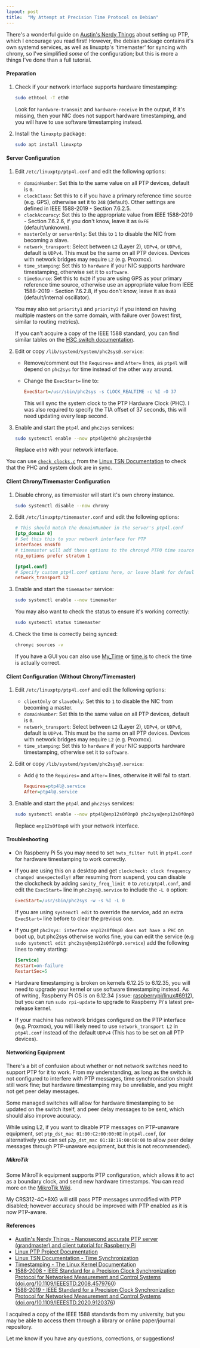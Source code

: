 ```yaml
---
layout: post
title:  "My Attempt at Precision Time Protocol on Debian"
---
```


There's a wonderful guide on [Austin's Nerdy Things](https://austinsnerdythings.com/2025/02/18/nanosecond-accurate-ptp-server-grandmaster-and-client-tutorial-for-raspberry-pi/) about setting up PTP, which I encourage you read first! However, the debian package contains it's own systemd services, as well as linuxptp's 'timemaster' for syncing with chrony, so I've simplified *some* of the configuration; but this is more a things I've done than a full tutorial.

<!--more-->

#### Preparation

1. Check if your network interface supports hardware timestamping:

    ```bash
    sudo ethtool -T eth0
    ```

    Look for `hardware-transmit` and `hardware-receive` in the output, if it's missing, then your NIC does not support hardware timestamping, and you will have to use software timestamping instead.

2. Install the `linuxptp` package:

    ```bash
    sudo apt install linuxptp
    ```

#### Server Configuration

1. Edit `/etc/linuxptp/ptp4l.conf` and edit the following options:

    - `domainNumber`: Set this to the same value on all PTP devices, default is `0`.
    - `clockClass`: Set this to `6` if you have a primary reference time source (e.g. GPS), otherwise set it to `248` (default). Other settings are defined in IEEE 1588-2019 - Section 7.6.2.5.
    - `clockAccuracy`: Set this to the appropriate value from IEEE 1588-2019 - Section 7.6.2.6, if you don't know, leave it as `0xFE` (default/unknown).
    - `masterOnly` or `serverOnly`: Set this to `1` to disable the NIC from becoming a slave.
    - `network_transport`: Select between `L2` (Layer 2), `UDPv4`, or `UDPv6`, default is `UDPv4`. This must be the same on all PTP devices. Devices with network bridges may require `L2` (e.g. Proxmox).
    - `time_stamping`: Set this to `hardware` if your NIC supports hardware timestamping, otherwise set it to `software`.
    - `timeSource`: Set this to `0x20` if you are using GPS as your primary reference time source, otherwise use an appropriate value from IEEE 1588-2019 - Section 7.6.2.8, if you don't know, leave it as `0xA0` (default/internal oscillator).

    You may also set `priority1` and `priority2` if you intend on having multiple masters on the same domain, with failure over (lowest first, similar to routing metrics).

    If you can't acquire a copy of the IEEE 1588 standard, you can find similar tables on the [H3C switch documentation](https://www.h3c.com/en/d_202212/1747860_294551_0.htm#_Toc121487972).

2. Edit or copy `/lib/systemd/system/phc2sys@.service`:

    - Remove/comment out the `Requires=` and `After=` lines, as `ptp4l` will depend on `phc2sys` for time instead of the other way around.
    - Change the `ExecStart=` line to:

        ```ini
        ExecStart=/usr/sbin/phc2sys -s CLOCK_REALTIME -c %I -O 37
        ```

        This will sync the system clock to the PTP Hardware Clock (PHC). I was also required to specify the TIA offset of 37 seconds, this will need updating every leap second.

3. Enable and start the `ptp4l` and `phc2sys` services:

    ```bash
    sudo systemctl enable --now ptp4l@eth0 phc2sys@eth0
    ```

    Replace `eth0` with your network interface.

You can use [`check_clocks.c`](https://github.com/Avnu/tsn-doc/blob/master/misc/check_clocks.c) from the [Linux TSN Documentation](https://tsn.readthedocs.io/timesync.html#checking-clocks-synchronization) to check that the PHC and system clock are in sync.

#### Client Chrony/Timemaster Configuration

1. Disable chrony, as timemaster will start it's own chrony instance.

    ```bash
    sudo systemctl disable --now chrony
    ```

2. Edit `/etc/linuxptp/timemaster.conf` and edit the following options:

    ```ini
    # This should match the domainNumber in the server's ptp4l.conf
    [ptp_domain 0]
    # Set this this to your network interface for PTP
    interfaces ens6f0
    # timemaster will add these options to the chronyd PTP0 time source
    ntp_options prefer stratum 1

    [ptp4l.conf]
    # Specify custom ptp4l.conf options here, or leave blank for defaults
    network_transport L2
    ```

3. Enable and start the `timemaster` service:

    ```bash
    sudo systemctl enable --now timemaster
    ```

    You may also want to check the status to ensure it's working correctly:

    ```bash
    sudo systemctl status timemaster
    ```

4. Check the time is correctly being synced:

    ```bash
    chronyc sources -v
    ```

    If you have a GUI you can also use [My_Time](https://mytime.stevetech.au/) or [time.is](https://time.is/) to check the time is actually correct.

#### Client Configuration (Without Chrony/Timemaster)

1. Edit `/etc/linuxptp/ptp4l.conf` and edit the following options:

    - `clientOnly` or `slaveOnly`: Set this to `1` to disable the NIC from becoming a master.
    - `domainNumber`: Set this to the same value on all PTP devices, default is `0`.
    - `network_transport`: Select between `L2` (Layer 2), `UDPv4`, or `UDPv6`, default is `UDPv4`. This must be the same on all PTP devices. Devices with network bridges may require `L2` (e.g. Proxmox).
    - `time_stamping`: Set this to `hardware` if your NIC supports hardware timestamping, otherwise set it to `software`.

2. Edit or copy `/lib/systemd/system/phc2sys@.service`:

    - Add `@` to the `Requires=` and `After=` lines, otherwise it will fail to start.

        ```ini
        Requires=ptp4l@.service
        After=ptp4l@.service
        ```

3. Enable and start the `ptp4l` and `phc2sys` services:

    ```bash
    sudo systemctl enable --now ptp4l@enp12s0f0np0 phc2sys@enp12s0f0np0
    ```

    Replace `enp12s0f0np0` with your network interface.

#### Troubleshooting

- On Raspberry Pi 5s you may need to set `hwts_filter full` in `ptp4l.conf` for hardware timestamping to work correctly.
- If you are using this on a desktop and get `clockcheck: clock frequency changed unexpectedly!` after resuming from suspend, you can disable the clockcheck by adding `sanity_freq_limit 0` to `/etc/ptp4l.conf`, and edit the `ExecStart=` line in `phc2sys@.service` to include the `-L 0` option:

    ```ini
    ExecStart=/usr/sbin/phc2sys -w -s %I -L 0
    ```

    If you are using `systemctl edit` to override the service, add an extra `ExecStart=` line before to clear the previous one.

- If you get `phc2sys: interface enp12s0f0np0 does not have a PHC` on boot up, but phc2sys otherwise works fine, you can edit the service (e.g `sudo systemctl edit phc2sys@enp12s0f0np0.service`) add the following lines to retry starting:

    ```ini
    [Service]
    Restart=on-failure
    RestartSec=5
    ```

- Hardware timestamping is broken on kernels 6.12.25 to 6.12.35, you will need to upgrade your kernel or use software timestamping instead. As of writing, Raspberry Pi OS is on 6.12.34 (issue: [raspberrypi/linux#6912](https://github.com/raspberrypi/linux/issues/6912)), but you can run `sudo rpi-update` to upgrade to Raspberry Pi's latest pre-release kernel.
- If your machine has network bridges configured on the PTP interface (e.g. Proxmox), you will likely need to use `network_transport L2` in `ptp4l.conf` instead of the default `UDPv4` (This has to be set on all PTP devices).

#### Networking Equipment

There's a bit of confusion about whether or not network switches need to support PTP for it to work. From my understanding, as long as the switch is not configured to interfere with PTP messages, time synchronisation should still work fine; but hardware timestamping may be unreliable, and you might not get peer delay messages.

Some managed switches will allow for hardware timestamping to be updated on the switch itself, and peer delay messages to be sent, which should also improve accuracy.

While using L2, if you want to disable PTP messages on PTP-unaware equipment, set `ptp_dst_mac 01:80:C2:00:00:0E` in `ptp4l.conf`, (or alternatively you can set `p2p_dst_mac 01:1B:19:00:00:00` to allow peer delay messages through PTP-unaware equipment, but this is not recommended).

##### MikroTik

Some MikroTik equipment supports PTP configuration, which allows it to act as a boundary clock, and send new hardware timestamps. You can read more on the [MikroTik Wiki](https://help.mikrotik.com/docs/spaces/ROS/pages/64127015/Precision+Time+Protocol).

My CRS312-4C+8XG will still pass PTP messages unmodified with PTP disabled; however accuracy should be improved with PTP enabled as it is now PTP-aware.

#### References

- [Austin's Nerdy Things - Nanosecond accurate PTP server (grandmaster) and client tutorial for Raspberry Pi](https://austinsnerdythings.com/2025/02/18/nanosecond-accurate-ptp-server-grandmaster-and-client-tutorial-for-raspberry-pi/)
- [Linux PTP Project Documentation](https://linuxptp.nwtime.org/documentation/)
- [Linux TSN Documentation - Time Synchronization](https://tsn.readthedocs.io/timesync.html)
- [Timestamping - The Linux Kernel Documentation](https://www.kernel.org/doc/html/latest/networking/timestamping.html)
- [1588-2008 - IEEE Standard for a Precision Clock Synchronization Protocol for Networked Measurement and Control Systems](https://ieeexplore.ieee.org/document/4579760) ([doi.org/10.1109/IEEESTD.2008.4579760](https://doi.org/10.1109/IEEESTD.2008.4579760))
- [1588-2019 - IEEE Standard for a Precision Clock Synchronization Protocol for Networked Measurement and Control Systems](https://ieeexplore.ieee.org/document/9120376) ([doi.org/10.1109/IEEESTD.2020.9120376](https://doi.org/10.1109/IEEESTD.2020.9120376))

I acquired a copy of the IEEE 1588 standards from my university, but you may be able to access them through a library or online paper/journal repository.

Let me know if you have any questions, corrections, or suggestions!
